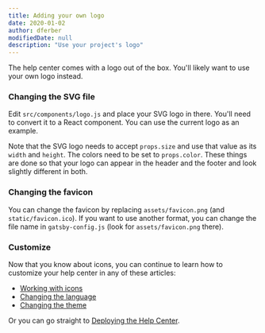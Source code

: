 ```yaml
---
title: Adding your own logo
date: 2020-01-02
author: dferber
modifiedDate: null
description: "Use your project's logo"
---
```


The help center comes with a logo out of the box. You'll likely want to use your own logo instead.

### Changing the SVG file

Edit `src/components/logo.js` and place your SVG logo in there. You'll need to convert it to a React component. You can use the current logo as an example.

Note that the SVG logo needs to accept `props.size` and use that value as its `width` and `height`. The colors need to be set to `props.color`. These things are done so that your logo can appear in the header and the footer and look slightly different in both.

### Changing the favicon

You can change the favicon by replacing `assets/favicon.png` (and `static/favicon.ico`). If you want to use another format, you can change the file name in `gatsby-config.js` (look for `assets/favicon.png` there).

### Customize

Now that you know about icons, you can continue to learn how to customize your help center in any of these articles:

- [Working with icons](/articles/customizing-icons)
- [Changing the language](/articles/customizing-locale)
- [Changing the theme](/articles/customizing-theme)

Or you can go straight to [Deploying the Help Center](/articles/deploy).
